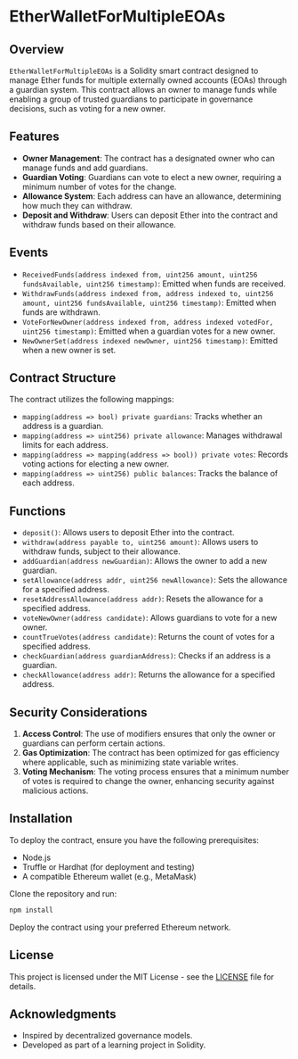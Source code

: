 
# EtherWalletForMultipleEOAs

## Overview

`EtherWalletForMultipleEOAs` is a Solidity smart contract designed to manage Ether funds for multiple externally owned accounts (EOAs) through a guardian system. This contract allows an owner to manage funds while enabling a group of trusted guardians to participate in governance decisions, such as voting for a new owner.

## Features

- **Owner Management**: The contract has a designated owner who can manage funds and add guardians.
- **Guardian Voting**: Guardians can vote to elect a new owner, requiring a minimum number of votes for the change.
- **Allowance System**: Each address can have an allowance, determining how much they can withdraw.
- **Deposit and Withdraw**: Users can deposit Ether into the contract and withdraw funds based on their allowance.

## Events

- `ReceivedFunds(address indexed from, uint256 amount, uint256 fundsAvailable, uint256 timestamp)`: Emitted when funds are received.
- `WithdrawFunds(address indexed from, address indexed to, uint256 amount, uint256 fundsAvailable, uint256 timestamp)`: Emitted when funds are withdrawn.
- `VoteForNewOwner(address indexed from, address indexed votedFor, uint256 timestamp)`: Emitted when a guardian votes for a new owner.
- `NewOwnerSet(address indexed newOwner, uint256 timestamp)`: Emitted when a new owner is set.

## Contract Structure

The contract utilizes the following mappings:

- `mapping(address => bool) private guardians`: Tracks whether an address is a guardian.
- `mapping(address => uint256) private allowance`: Manages withdrawal limits for each address.
- `mapping(address => mapping(address => bool)) private votes`: Records voting actions for electing a new owner.
- `mapping(address => uint256) public balances`: Tracks the balance of each address.

## Functions

- `deposit()`: Allows users to deposit Ether into the contract.
- `withdraw(address payable to, uint256 amount)`: Allows users to withdraw funds, subject to their allowance.
- `addGuardian(address newGuardian)`: Allows the owner to add a new guardian.
- `setAllowance(address addr, uint256 newAllowance)`: Sets the allowance for a specified address.
- `resetAddressAllowance(address addr)`: Resets the allowance for a specified address.
- `voteNewOwner(address candidate)`: Allows guardians to vote for a new owner.
- `countTrueVotes(address candidate)`: Returns the count of votes for a specified address.
- `checkGuardian(address guardianAddress)`: Checks if an address is a guardian.
- `checkAllowance(address addr)`: Returns the allowance for a specified address.

## Security Considerations

1. **Access Control**: The use of modifiers ensures that only the owner or guardians can perform certain actions.
2. **Gas Optimization**: The contract has been optimized for gas efficiency where applicable, such as minimizing state variable writes.
3. **Voting Mechanism**: The voting process ensures that a minimum number of votes is required to change the owner, enhancing security against malicious actions.

## Installation

To deploy the contract, ensure you have the following prerequisites:

- Node.js
- Truffle or Hardhat (for deployment and testing)
- A compatible Ethereum wallet (e.g., MetaMask)

Clone the repository and run:

```bash
npm install
```

Deploy the contract using your preferred Ethereum network.

## License

This project is licensed under the MIT License - see the [LICENSE](LICENSE) file for details.

## Acknowledgments

- Inspired by decentralized governance models.
- Developed as part of a learning project in Solidity.
